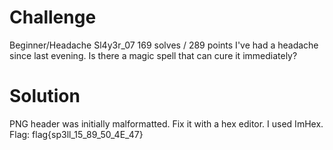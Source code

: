 # Challenge
Beginner/Headache
Sl4y3r_07
169 solves / 289 points
I've had a headache since last evening. Is there a magic spell that can cure it immediately?

# Solution
PNG header was initially malformatted. Fix it with a hex editor. I used ImHex.
Flag: flag{sp3ll_15_89_50_4E_47}